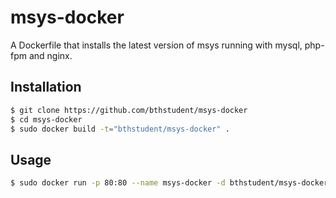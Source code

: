 # msys-docker

A Dockerfile that installs the latest version of msys running with mysql, php-fpm and nginx.

## Installation

```bash
$ git clone https://github.com/bthstudent/msys-docker
$ cd msys-docker
$ sudo docker build -t="bthstudent/msys-docker" .
```

## Usage

```bash
$ sudo docker run -p 80:80 --name msys-docker -d bthstudent/msys-docker
```